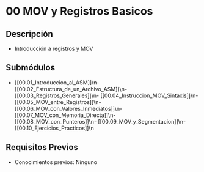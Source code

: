 # 00 MOV y Registros Basicos

## Descripción
- Introducción a registros y MOV

## Submódulos
- [[00.01_Introduccion_al_ASM]]\n- [[00.02_Estructura_de_un_Archivo_ASM]]\n- [[00.03_Registros_Generales]]\n- [[00.04_Instruccion_MOV_Sintaxis]]\n- [[00.05_MOV_entre_Registros]]\n- [[00.06_MOV_con_Valores_Inmediatos]]\n- [[00.07_MOV_con_Memoria_Directa]]\n- [[00.08_MOV_con_Punteros]]\n- [[00.09_MOV_y_Segmentacion]]\n- [[00.10_Ejercicios_Practicos]]\n

## Requisitos Previos
- Conocimientos previos: Ninguno
